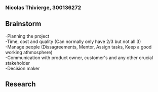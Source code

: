 ### Nicolas Thivierge, 300136272

## Brainstorm
-Planning the project\
-Time, cost and quality (Can normally only have 2/3 but not all 3)\
-Manage people (Dissagreements, Mentor, Assign tasks, Keep a good working athmosphere)\
-Communication with product owner, customer's and any other crucial stakeholder\
-Decision maker


## Research
